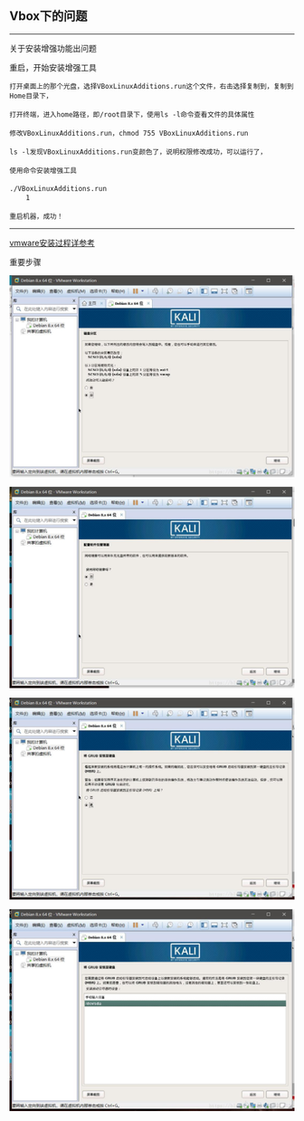 ## Vbox下的问题

---

关于安装增强功能出问题

重启，开始安装增强工具

    打开桌面上的那个光盘，选择VBoxLinuxAdditions.run这个文件，右击选择复制到，复制到Home目录下，
    
    打开终端，进入home路径，即/root目录下，使用ls -l命令查看文件的具体属性
    
    修改VBoxLinuxAdditions.run，chmod 755 VBoxLinuxAdditions.run
    
    ls -l发现VBoxLinuxAdditions.run变颜色了，说明权限修改成功，可以运行了，
    
    使用命令安装增强工具
    
    ./VBoxLinuxAdditions.run
        1
    
    重启机器，成功！
---

[vmware安装过程详参考](https://blog.csdn.net/xfyangle/article/details/81045116)

重要步骤


![](..\img\20180415161357309.jpg)

![20180415164804954](..\img\20180415164804954.jpg)

![20180415165316774](..\img\20180415165316774.jpg)

![20180415165336903](..\img\20180415165336903.jpg)

